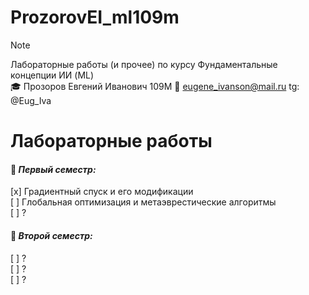 # ProzorovEI_ml109m

> [!NOTE]
> Лабораторные работы (и прочее) по курсу Фундаментальные концепции ИИ (ML)       
>🎓  Прозоров Евгений Иванович 109М
>📧 eugene_ivanson@mail.ru
>tg: @Eug_Iva



# Лабораторные работы
#### 📄 ___Первый семестр:___  #

[x] Градиентный спуск и его модификации        
[ ] Глобальная оптимизация и метаэврестические алгоритмы          
[ ] ?        


#### 📄 ___Второй семестр:___  #

[ ] ?          
[ ] ?          
[ ] ?          
